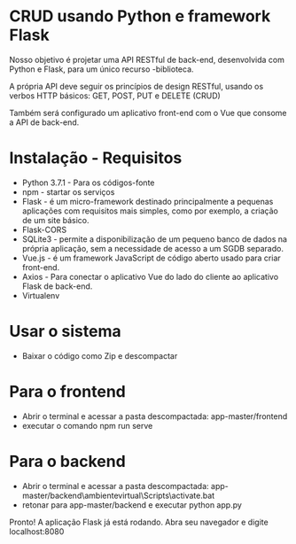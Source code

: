# CRUD usando Python e framework Flask

Nosso objetivo é projetar uma API RESTful de back-end, desenvolvida com Python e Flask, para um único recurso -biblioteca. 

A própria API deve seguir os princípios de design RESTful, usando os verbos HTTP básicos: GET, POST, PUT e DELETE (CRUD)

Também será configurado um aplicativo front-end com o Vue que consome a API de back-end.


# Instalação - Requisitos

  * Python 3.7.1 - Para os códigos-fonte
  * npm - startar os serviços
  * Flask - é um micro-framework destinado principalmente a pequenas aplicações com requisitos mais simples, como por exemplo, a criação de um site básico.
  * Flask-CORS
  * SQLite3 - permite a disponibilização de um pequeno banco de dados na própria aplicação, sem a necessidade de acesso a um SGDB separado.
  * Vue.js - é um framework JavaScript de código aberto usado para criar front-end.  
  * Axios - Para conectar o aplicativo Vue do lado do cliente ao aplicativo Flask de back-end.  
  * Virtualenv

# Usar o sistema

- Baixar o código como Zip e descompactar

# Para o frontend

- Abrir o terminal e acessar a pasta descompactada: app-master/frontend
- executar o comando npm run serve

# Para o backend

- Abrir o terminal e acessar a pasta descompactada: app-master/backend\ambientevirtual\Scripts\activate.bat
- retonar para app-master/backend e executar python app.py

Pronto! A aplicação Flask já está rodando. Abra seu navegador e digite localhost:8080
